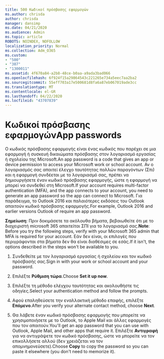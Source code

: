 ```yaml
---
title: 500 Κωδικοί πρόσβασης εφαρμογών
ms.author: chrisda
author: chrisda
manager: dansimp
ms.date: 04/21/2020
ms.audience: Admin
ms.topic: article
ROBOTS: NOINDEX, NOFOLLOW
localization_priority: Normal
ms.collection: Adm_O365
ms.custom:
- "500"
- "387"
- "1300011"
ms.assetid: 4f670a84-a2b8-48ce-b0aa-a9ada3bad066
ms.openlocfilehash: 6f924f15a29864543c221265e734a5eec7aa2ba2
ms.sourcegitcommit: 55eff703a17e500681d8fa6a87eb067019ade3cc
ms.translationtype: MT
ms.contentlocale: el-GR
ms.lasthandoff: 04/22/2020
ms.locfileid: "43707839"
---
```

# <a name="app-passwords"></a><span data-ttu-id="736cd-102">Κωδικοί πρόσβασης εφαρμογών</span><span class="sxs-lookup"><span data-stu-id="736cd-102">App passwords</span></span>

<span data-ttu-id="736cd-103">Ο κωδικός πρόσβασης εφαρμογής είναι ένας κωδικός που παρέχει σε μια εφαρμογή ή συσκευή δικαιώματα πρόσβασης στον λογαριασμό εργασίας ή σχολείου της Microsoft.</span><span class="sxs-lookup"><span data-stu-id="736cd-103">An app password is a code that gives an app or device permission to access your Microsoft work or school account.</span></span> <span data-ttu-id="736cd-104">Αν ο λογαριασμός σας απαιτεί έλεγχο ταυτότητας πολλών παραγόντων (Σπι) και η εφαρμογή συνδέεται με το λογαριασμό σας, πρέπει να δημιουργήσετε έναν κωδικό πρόσβασης εφαρμογής, ώστε η εφαρμογή να μπορεί να συνδεθεί στη Microsoft.</span><span class="sxs-lookup"><span data-stu-id="736cd-104">If your account requires multi-factor authentication (MFA), and the app connects to your account, you need to generate an app password so the app can connect to Microsoft.</span></span> <span data-ttu-id="736cd-105">Για παράδειγμα, το Outlook 2016 και παλαιότερες εκδόσεις του Outlook απαιτούν κωδικό πρόσβασης εφαρμογής.</span><span class="sxs-lookup"><span data-stu-id="736cd-105">For example, Outlook 2016 and earlier versions Outlook of require an app password.</span></span>

 <span data-ttu-id="736cd-106">**Σημείωση**: Πριν δοκιμάσετε τα ακόλουθα βήματα, βεβαιωθείτε ότι με το διαχειριστή microsoft 365 απαιτείται ΣΠΙ για το λογαριασμό σας.</span><span class="sxs-lookup"><span data-stu-id="736cd-106">**Note**: Before you try the following steps, verify with your Microsoft 365 admin that MFA is required for your account.</span></span> <span data-ttu-id="736cd-107">Εάν δεν είναι, οι επιλογές που περιγράφονται στα βήματα δεν θα είναι διαθέσιμες σε εσάς.</span><span class="sxs-lookup"><span data-stu-id="736cd-107">If it isn't, the options described in the steps won't be available to you.</span></span>

1. <span data-ttu-id="736cd-108">Συνδεθείτε με τον λογαριασμό εργασίας ή σχολείου και τον κωδικό πρόσβασής σας.</span><span class="sxs-lookup"><span data-stu-id="736cd-108">Sign in with your work or school account and your password.</span></span>

2. <span data-ttu-id="736cd-109">Επιλέξτε **Ρύθμιση τώρα**.</span><span class="sxs-lookup"><span data-stu-id="736cd-109">Choose **Set it up now**.</span></span>

3. <span data-ttu-id="736cd-110">Επιλέξτε τη μέθοδο ελέγχου ταυτότητας και ακολουθήστε τις οδηγίες.</span><span class="sxs-lookup"><span data-stu-id="736cd-110">Select your authentication method and follow the prompts.</span></span>

4. <span data-ttu-id="736cd-111">Αφού επαληθεύσετε την εναλλακτική μέθοδο επαφής, επιλέξτε **Επόμενο**.</span><span class="sxs-lookup"><span data-stu-id="736cd-111">After you verify your alternate contact method, choose **Next**.</span></span>

5. <span data-ttu-id="736cd-112">Θα λάβετε έναν κωδικό πρόσβασης εφαρμογής που μπορείτε να χρησιμοποιήσετε με το Outlook, το Apple Mail και άλλες εφαρμογές που τον απαιτούν.</span><span class="sxs-lookup"><span data-stu-id="736cd-112">You'll get an app password that you can use with Outlook, Apple Mail, and other apps that require it.</span></span> <span data-ttu-id="736cd-113">Επιλέξτε **Αντιγραφή** για να αντιγράψετε τον κωδικό πρόσβασης, ώστε να μπορείτε να τον επικολλήσετε αλλού (δεν χρειάζεται να τον απομνημονεύσετε).</span><span class="sxs-lookup"><span data-stu-id="736cd-113">Choose **Copy** to copy the password so you can paste it elsewhere (you don't need to memorize it).</span></span>
